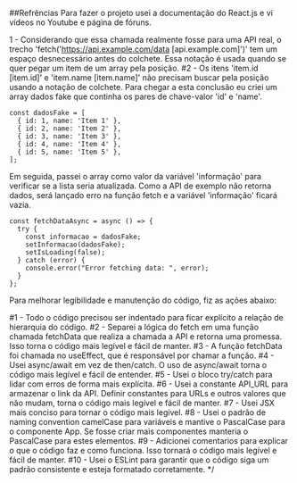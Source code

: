 ##Refrências
Para fazer o projeto usei a documentação do React.js e ví vídeos no Youtube e página de fóruns.



1 - Considerando que essa chamada realmente fosse para uma API real, o trecho 
'fetch('https://api.example.com/data [api.example.com]')' tem um espaço desnecessário antes do colchete. 
Essa notação é usada quando se quer pegar um item de um array pela posição.
#2 - Os itens 'item.id [item.id]' e 'item.name [item.name]' não precisam buscar pela posição usando a notação de colchete.
Para chegar a esta conclusão eu criei um array dados fake que continha os pares de chave-valor 'id' e 'name'.
```
const dadosFake = [
  { id: 1, name: 'Item 1' },
  { id: 2, name: 'Item 2' },
  { id: 3, name: 'Item 3' },
  { id: 4, name: 'Item 4' },
  { id: 5, name: 'Item 5' },
];
```
Em seguida, passei o array como valor da variável 'informação' para verificar se a lista seria atualizada.
Como a API de exemplo não retorna dados, será lançado erro na função fetch e a variável 'informação' ficará vazia.
```
const fetchDataAsync = async () => {
  try {
    const informacao = dadosFake;
    setInformacao(dadosFake);
    setIsLoading(false);
  } catch (error) {
    console.error("Error fetching data: ", error);
  }
};
```
Para melhorar legibilidade e manutenção do código, fiz as ações abaixo:

#1 - Todo o código precisou ser indentado para ficar explícito a relação de hierarquia do código.
#2 - Separei a lógica do fetch em uma função chamada fetchData que realiza a chamada a API e retorna uma promessa. 
Isso torna o código mais legível e fácil de manter.
#3 - A função fetchData foi chamada no useEffect, que é responsável por chamar a função.
#4 - Usei async/await em vez de then/catch. O uso de async/await torna o código mais legível e fácil de entender. 
#5 - Usei o bloco try/catch para lidar com erros de forma mais explícita.
#6 - Usei a constante API_URL para armazenar o link da API. Definir constantes para URLs e outros valores que não mudam, 
torna o código mais legível e fácil de manter.
#7 - Usei JSX mais conciso para tornar o código mais legível.
#8 - Usei o padrão de naming convention camelCase para variáveis e mantive o PascalCase para o componente App. 
Se fosse criar mais componentes manteria o PascalCase para estes elementos.
#9 - Adicionei comentarios para explicar o que o código faz e como funciona. Isso tornará o código mais legível e fácil de manter.
#10 - Usei o ESLint para garantir que o código siga um padrão consistente e esteja formatado corretamente.
*/
